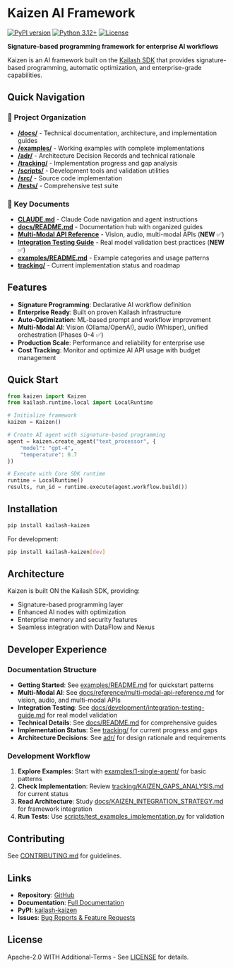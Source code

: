 # Kaizen AI Framework

[![PyPI version](https://img.shields.io/pypi/v/kailash-kaizen.svg)](https://pypi.org/project/kailash-kaizen/)
[![Python 3.12+](https://img.shields.io/badge/python-3.12+-blue.svg)](https://www.python.org/downloads/)
[![License](https://img.shields.io/badge/License-Apache%202.0-blue.svg)](https://opensource.org/licenses/Apache-2.0)

**Signature-based programming framework for enterprise AI workflows**

Kaizen is an AI framework built on the [Kailash SDK](https://github.com/Integrum-Global/kailash_python_sdk) that provides signature-based programming, automatic optimization, and enterprise-grade capabilities.

## Quick Navigation

### 📁 **Project Organization**
- **[/docs/](docs/)** - Technical documentation, architecture, and implementation guides
- **[/examples/](examples/)** - Working examples with complete implementations
- **[/adr/](adr/)** - Architecture Decision Records and technical rationale
- **[/tracking/](tracking/)** - Implementation progress and gap analysis
- **[/scripts/](scripts/)** - Development tools and validation utilities
- **[/src/](src/)** - Source code implementation
- **[/tests/](tests/)** - Comprehensive test suite

### 🎯 **Key Documents**
- **[CLAUDE.md](CLAUDE.md)** - Claude Code navigation and agent instructions
- **[docs/README.md](docs/README.md)** - Documentation hub with organized guides
- **[Multi-Modal API Reference](docs/reference/multi-modal-api-reference.md)** - Vision, audio, multi-modal APIs (**NEW** ✅)
- **[Integration Testing Guide](docs/development/integration-testing-guide.md)** - Real model validation best practices (**NEW** ✅)
- **[examples/README.md](examples/README.md)** - Example categories and usage patterns
- **[tracking/](tracking/)** - Current implementation status and roadmap

## Features

- **Signature Programming**: Declarative AI workflow definition
- **Enterprise Ready**: Built on proven Kailash infrastructure
- **Auto-Optimization**: ML-based prompt and workflow improvement
- **Multi-Modal AI**: Vision (Ollama/OpenAI), audio (Whisper), unified orchestration (Phases 0-4 ✅)
- **Production Scale**: Performance and reliability for enterprise use
- **Cost Tracking**: Monitor and optimize AI API usage with budget management

## Quick Start

```python
from kaizen import Kaizen
from kailash.runtime.local import LocalRuntime

# Initialize framework
kaizen = Kaizen()

# Create AI agent with signature-based programming
agent = kaizen.create_agent("text_processor", {
    "model": "gpt-4",
    "temperature": 0.7
})

# Execute with Core SDK runtime
runtime = LocalRuntime()
results, run_id = runtime.execute(agent.workflow.build())
```

## Installation

```bash
pip install kailash-kaizen
```

For development:
```bash
pip install kailash-kaizen[dev]
```

## Architecture

Kaizen is built ON the Kailash SDK, providing:
- Signature-based programming layer
- Enhanced AI nodes with optimization
- Enterprise memory and security features
- Seamless integration with DataFlow and Nexus

## Developer Experience

### Documentation Structure
- **Getting Started**: See [examples/README.md](examples/README.md) for quickstart patterns
- **Multi-Modal AI**: See [docs/reference/multi-modal-api-reference.md](docs/reference/multi-modal-api-reference.md) for vision, audio, and multi-modal APIs
- **Integration Testing**: See [docs/development/integration-testing-guide.md](docs/development/integration-testing-guide.md) for real model validation
- **Technical Details**: See [docs/README.md](docs/README.md) for comprehensive guides
- **Implementation Status**: See [tracking/](tracking/) for current progress and gaps
- **Architecture Decisions**: See [adr/](adr/) for design rationale and requirements

### Development Workflow
1. **Explore Examples**: Start with [examples/1-single-agent/](examples/1-single-agent/) for basic patterns
2. **Check Implementation**: Review [tracking/KAIZEN_GAPS_ANALYSIS.md](tracking/KAIZEN_GAPS_ANALYSIS.md) for current status
3. **Read Architecture**: Study [docs/KAIZEN_INTEGRATION_STRATEGY.md](docs/KAIZEN_INTEGRATION_STRATEGY.md) for framework integration
4. **Run Tests**: Use [scripts/test_examples_implementation.py](scripts/test_examples_implementation.py) for validation

## Contributing

See [CONTRIBUTING.md](CONTRIBUTING.md) for guidelines.

## Links

- **Repository**: [GitHub](https://github.com/Integrum-Global/kailash_python_sdk)
- **Documentation**: [Full Documentation](https://github.com/Integrum-Global/kailash_python_sdk/tree/main/apps/kailash-kaizen/docs)
- **PyPI**: [kailash-kaizen](https://pypi.org/project/kailash-kaizen/)
- **Issues**: [Bug Reports & Feature Requests](https://github.com/Integrum-Global/kailash_python_sdk/issues)

## License

Apache-2.0 WITH Additional-Terms - See [LICENSE](LICENSE) for details.
